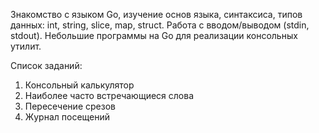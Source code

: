 Знакомство с языком Go, изучение основ языка, синтаксиса, типов данных: int, string, slice, map, struct. Работа с вводом/выводом (stdin, stdout). Небольшие программы на Go для реализации консольных утилит.

Список заданий:
1. Консольный калькулятор
2. Наиболее часто встречающиеся слова
3. Пересечение срезов
4. Журнал посещений
